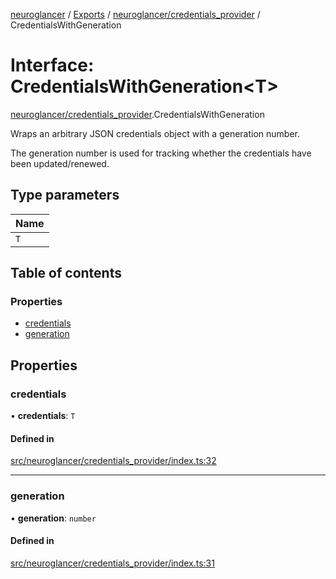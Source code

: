 [neuroglancer](../README.md) / [Exports](../modules.md) / [neuroglancer/credentials\_provider](../modules/neuroglancer_credentials_provider.md) / CredentialsWithGeneration

# Interface: CredentialsWithGeneration<T\>

[neuroglancer/credentials_provider](../modules/neuroglancer_credentials_provider.md).CredentialsWithGeneration

Wraps an arbitrary JSON credentials object with a generation number.

The generation number is used for tracking whether the credentials have been updated/renewed.

## Type parameters

| Name |
| :------ |
| `T` |

## Table of contents

### Properties

- [credentials](neuroglancer_credentials_provider.CredentialsWithGeneration.md#credentials)
- [generation](neuroglancer_credentials_provider.CredentialsWithGeneration.md#generation)

## Properties

### credentials

• **credentials**: `T`

#### Defined in

[src/neuroglancer/credentials_provider/index.ts:32](https://github.com/ActiveBrainAtlas2/neuroglancer/blob/91617476/src/neuroglancer/credentials_provider/index.ts#L32)

___

### generation

• **generation**: `number`

#### Defined in

[src/neuroglancer/credentials_provider/index.ts:31](https://github.com/ActiveBrainAtlas2/neuroglancer/blob/91617476/src/neuroglancer/credentials_provider/index.ts#L31)

